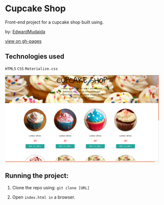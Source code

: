 # Cupcake Shop

Front-end project for a cupcake shop built using.

by: [EdwardMudaida](https://edwardmudaida.github.io/)

[view on gh-pages](https://edwardmudaida.github.io/cupcake-shop)

## Technologies used

`HTML5` `CSS` `Materialize.css`

![Screenshot](screenshot.png)

## Running the project:

1. Clone the repo using: `git clone [URL]`

2. Open `index.html in` a browser.

